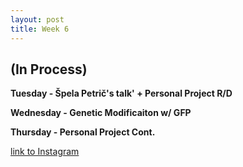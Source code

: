 ```yaml
---
layout: post
title: Week 6
---
```


## (In Process) 


**Tuesday - Špela Petrič's talk' + Personal Project R/D**



**Wednesday - Genetic Modificaiton w/ GFP**



**Thursday - Personal Project Cont.**



[link to Instagram ](https://www.instagram.com/carolina.minana/)